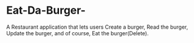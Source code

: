 # Eat-Da-Burger-
A Restaurant application that lets users Create a burger, Read the burger, Update the burger, and of course, Eat the burger(Delete).
